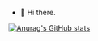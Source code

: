 - 👋 Hi there.


[![Anurag's GitHub stats](https://github-readme-stats.vercel.app/api?username=DelunRex&show_icons=true&theme=tokyonight&hide_title=true)](https://github.com/anuraghazra/github-readme-stats)


<!---
DelunRex/DelunRex is a ✨ special ✨ repository because its `README.md` (this file) appears on your GitHub profile.
You can click the Preview link to take a look at your changes.
--->
